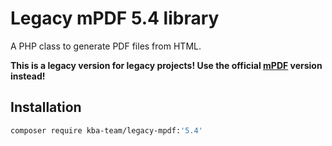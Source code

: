 # Legacy mPDF 5.4 library

A PHP class to generate PDF files from HTML.

**This is a legacy version for legacy projects! Use the official [mPDF][mpdf] version instead!**

## Installation


```bash
composer require kba-team/legacy-mpdf:'5.4'
```

[mpdf]: https://mpdf.github.io/
